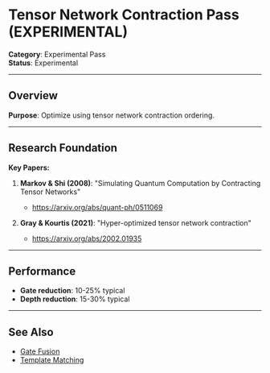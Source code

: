 # Tensor Network Contraction Pass (EXPERIMENTAL)

**Category**: Experimental Pass  
**Status**: Experimental

---

## Overview

**Purpose**: Optimize using tensor network contraction ordering.

---

## Research Foundation

**Key Papers:**

1. **Markov & Shi (2008)**: "Simulating Quantum Computation by Contracting Tensor Networks"
   - https://arxiv.org/abs/quant-ph/0511069

2. **Gray & Kourtis (2021)**: "Hyper-optimized tensor network contraction"
   - https://arxiv.org/abs/2002.01935

---

## Performance

- **Gate reduction**: 10-25% typical
- **Depth reduction**: 15-30% typical

---

## See Also

- [Gate Fusion](03_gate_fusion.md)
- [Template Matching](06_template_matching.md)

